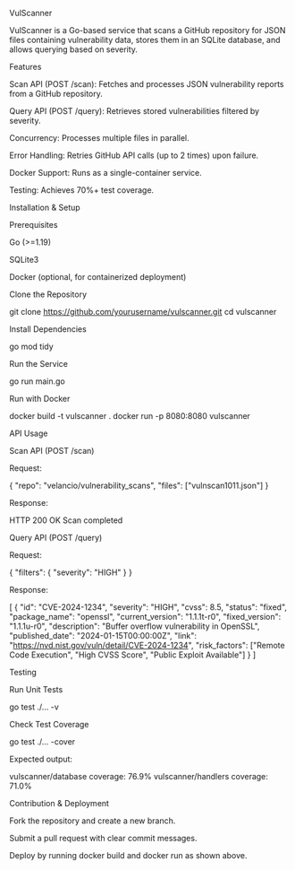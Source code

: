 VulScanner

VulScanner is a Go-based service that scans a GitHub repository for JSON files containing vulnerability data, stores them in an SQLite database, and allows querying based on severity.

Features

Scan API (POST /scan): Fetches and processes JSON vulnerability reports from a GitHub repository.

Query API (POST /query): Retrieves stored vulnerabilities filtered by severity.

Concurrency: Processes multiple files in parallel.

Error Handling: Retries GitHub API calls (up to 2 times) upon failure.

Docker Support: Runs as a single-container service.

Testing: Achieves 70%+ test coverage.

Installation & Setup

Prerequisites

Go (>=1.19)

SQLite3

Docker (optional, for containerized deployment)

Clone the Repository

git clone https://github.com/yourusername/vulscanner.git
cd vulscanner

Install Dependencies

go mod tidy

Run the Service

go run main.go

Run with Docker

docker build -t vulscanner .
docker run -p 8080:8080 vulscanner

API Usage

Scan API (POST /scan)

Request:

{
  "repo": "velancio/vulnerability_scans",
  "files": ["vulnscan1011.json"]
}

Response:

HTTP 200 OK
Scan completed

Query API (POST /query)

Request:

{
  "filters": {
    "severity": "HIGH"
  }
}

Response:

[
  {
    "id": "CVE-2024-1234",
    "severity": "HIGH",
    "cvss": 8.5,
    "status": "fixed",
    "package_name": "openssl",
    "current_version": "1.1.1t-r0",
    "fixed_version": "1.1.1u-r0",
    "description": "Buffer overflow vulnerability in OpenSSL",
    "published_date": "2024-01-15T00:00:00Z",
    "link": "https://nvd.nist.gov/vuln/detail/CVE-2024-1234",
    "risk_factors": ["Remote Code Execution", "High CVSS Score", "Public Exploit Available"]
  }
]

Testing

Run Unit Tests

go test ./... -v

Check Test Coverage

go test ./... -cover

Expected output:

vulscanner/database     coverage: 76.9%
vulscanner/handlers     coverage: 71.0%

Contribution & Deployment

Fork the repository and create a new branch.

Submit a pull request with clear commit messages.

Deploy by running docker build and docker run as shown above.
